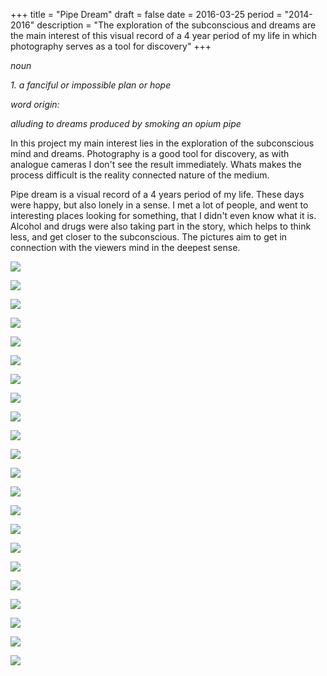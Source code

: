 +++
title = "Pipe Dream"
draft = false
date = 2016-03-25
period = "2014-2016"
description = "The exploration of the subconscious and dreams are the main interest of this visual record of a 4 year period of my life in which photography serves as a tool for discovery"
+++

_noun_

_1. a fanciful or impossible plan or hope_

_word origin:_

_alluding to dreams produced by smoking an opium pipe_

In this project my main interest lies in the exploration of the subconscious mind and dreams. Photography is a good tool for discovery, as with analogue cameras I don't see the result immediately. Whats makes the process difficult is the reality connected nature of the medium.

Pipe dream is a visual record of a 4 years period of my life. These days were happy, but also lonely in a sense. I met a lot of people, and went to interesting places looking for something, that I didn't even know what it is. Alcohol and drugs were also taking part in the story, which helps to think less, and get closer to the subconscious. The pictures aim to get in connection with the viewers mind in the deepest sense.

![](http://www.nebulonphotography.net/img/pipe_dream/pipe_dream_00002.jpg)

![](http://www.nebulonphotography.net/img/pipe_dream/pipe_dream_00003.jpg)

![](http://www.nebulonphotography.net/img/pipe_dream/pipe_dream_00004.jpg)

![](http://www.nebulonphotography.net/img/pipe_dream/pipe_dream_00005.jpg)

![](http://www.nebulonphotography.net/img/pipe_dream/pipe_dream_00006.jpg)

![](http://www.nebulonphotography.net/img/pipe_dream/pipe_dream_00007.jpg)

![](http://www.nebulonphotography.net/img/pipe_dream/pipe_dream_00008.jpg)

![](http://www.nebulonphotography.net/img/pipe_dream/pipe_dream_00009.jpg)

![](http://www.nebulonphotography.net/img/pipe_dream/pipe_dream_00010.jpg)

![](http://www.nebulonphotography.net/img/pipe_dream/pipe_dream_00011.jpg)

![](http://www.nebulonphotography.net/img/pipe_dream/pipe_dream_00012.jpg)

![](http://www.nebulonphotography.net/img/pipe_dream/pipe_dream_00013.jpg)

![](http://www.nebulonphotography.net/img/pipe_dream/pipe_dream_00014.jpg)

![](http://www.nebulonphotography.net/img/pipe_dream/pipe_dream_00015.jpg)

![](http://www.nebulonphotography.net/img/pipe_dream/pipe_dream_00016.jpg)

![](http://www.nebulonphotography.net/img/pipe_dream/pipe_dream_00017.jpg)

![](http://www.nebulonphotography.net/img/pipe_dream/pipe_dream_00018.jpg)

![](http://www.nebulonphotography.net/img/pipe_dream/pipe_dream_00019.jpg)

![](http://www.nebulonphotography.net/img/pipe_dream/pipe_dream_00020.jpg)

![](http://www.nebulonphotography.net/img/pipe_dream/pipe_dream_00021.jpg)

![](http://www.nebulonphotography.net/img/pipe_dream/pipe_dream_00022.jpg)

![](http://www.nebulonphotography.net/img/pipe_dream/pipe_dream_00023.jpg)
